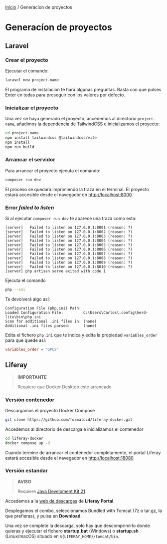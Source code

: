 [Inicio](/lugspain202502) / Generacíon de proyectos

# Generacíon de proyectos

## Laravel

### Crear el proyecto

Ejecutar el comando:

```bash
laravel new project-name
```

El programa de instalación te hará algunas preguntas. Basta con que pulses Enter en todas para proseguir con los valores por defecto.

### Inicializar el proyecto

Una vez se haya generado el proyecto, accedemos al directorio `project-name`, añadimos la dependencia de TailwindCSS e inicializamos el proyecto:

```bash
cd project-name
npm install tailwindcss @tailwindcss/vite
npm install
npm run build
```

### Arrancar el servidor

Para arrancar el proyecto ejecuta el comando:

```bash
composer run dev
```

El proceso se quedará imprimiendo la traza en el terminal. El proyecto estará accesible desde el navegador en <http://localhost:8000>

### Error _failed to listen_
Si al ejecutar `composer run dev` te aparece una traza como esta:
```
[server]   Failed to listen on 127.0.0.1:8001 (reason: ?)
[server]   Failed to listen on 127.0.0.1:8002 (reason: ?)
[server]   Failed to listen on 127.0.0.1:8003 (reason: ?)
[server]   Failed to listen on 127.0.0.1:8004 (reason: ?)
[server]   Failed to listen on 127.0.0.1:8005 (reason: ?)
[server]   Failed to listen on 127.0.0.1:8006 (reason: ?)
[server]   Failed to listen on 127.0.0.1:8007 (reason: ?)
[server]   Failed to listen on 127.0.0.1:8008 (reason: ?)
[server]   Failed to listen on 127.0.0.1:8009 (reason: ?)
[server]   Failed to listen on 127.0.0.1:8010 (reason: ?)
[server] php artisan serve exited with code 1
```
Ejecuta el comando
```bash
php --ini
```
Te devolverá algo así:
```
Configuration File (php.ini) Path:
Loaded Configuration File:         C:\Users\Carlos\.config\herd-lite\bin\php.ini
Scan for additional .ini files in: (none)
Additional .ini files parsed:      (none)
```

Edita el fichero `php.ini` que te indica y edita la propiedad `variables_order` para que quede así:
```ini
variables_order = "GPCS"
```


## Liferay
> **IMPORTANTE**
> 
> Requiere que Docker Desktop este arrancado

### Versión contenedor
Descargamos el proyecto Docker Compose
```bash
git clone https://github.com/formatocd/liferay-docker.git
```
Accedemos al directorio de descarga e inicializamos el contenedor
```bash
cd liferay-docker
docker compose up -d
```

Cuando termine de arrancar el contenedor completamente, el portal Liferay estará accesible desde el navegador en <http://localhost:18080>

### Versión estandar
> **AVISO**
>
> Requiere [Java Develoment Kit 21](https://docs.aws.amazon.com/corretto/latest/corretto-21-ug/downloads-list.html)

Accedemos a la <a href="https://www.liferay.com/es/downloads-community" target="_blank">web de descargas</a> de **Liferay Portal**.

Desplegamos el combo, seleccionamos Bundled with Tomcat (7z o tar.gz, la que prefieras), y pulsa en **Download**.

Una vez se complete la descarga, solo hay que descomprimirlo donde quieras y ejecutar el fichero **startup.bat** (Windows) o **startup.sh** (Linux/macOS) situado en `${LIFERAY_HOME}/tomcat/bin`.


